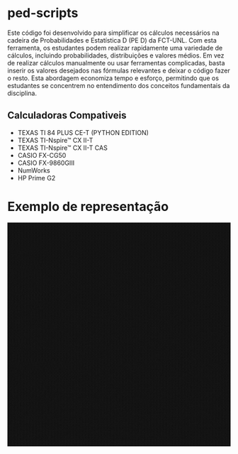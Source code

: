 # ped-scripts

Este código foi desenvolvido para simplificar os cálculos necessários na cadeira de Probabilidades e Estatística D (PE D) da FCT-UNL. Com esta ferramenta, os estudantes podem realizar rapidamente uma variedade de cálculos, incluindo probabilidades, distribuições e valores médios. Em vez de realizar cálculos manualmente ou usar ferramentas complicadas, basta inserir os valores desejados nas fórmulas relevantes e deixar o código fazer o resto. Esta abordagem economiza tempo e esforço, permitindo que os estudantes se concentrem no entendimento dos conceitos fundamentais da disciplina.

## Calculadoras Compativeis
- TEXAS TI 84 PLUS CE-T (PYTHON EDITION)
- TEXAS TI-Nspire™ CX II-T
- TEXAS TI-Nspire™ CX II-T CAS
- CASIO FX-CG50
- CASIO FX-9860GIII
- NumWorks
- HP Prime G2

# Exemplo de representação
![](https://github.com/nadirfernandes/ped-scripts/blob/main/probscriptsRepresentation.gif)

